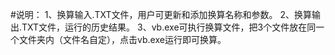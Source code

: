 #说明：
1、换算输入.TXT文件，用户可更新和添加换算名称和参数。
2、换算输出.TXT文件，运行的历史结果。
3、vb.exe可执行换算文件，把3个文件放在同一个文件夹内（文件名自定），点击vb.exe运行即可换算。
